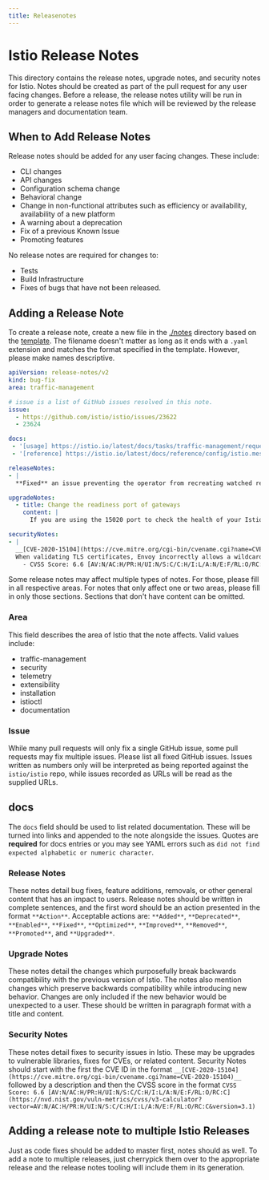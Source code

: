 ```yaml
---
title: Releasenotes
---
```


# Istio Release Notes

This directory contains the release notes, upgrade notes, and security notes for Istio.
Notes should be created as part of the pull request for any user facing changes. Before
a release, the release notes utility will be run in order to generate a release notes file
which will be reviewed by the release managers and documentation team.

## When to Add Release Notes

Release notes should be added for any user facing changes. These include:
* CLI changes
* API changes
* Configuration schema change
* Behavioral change
* Change in non-functional attributes such as efficiency or availability, availability of a new platform
* A warning about a deprecation
* Fix of a previous Known Issue
* Promoting features

No release notes are required for changes to:
* Tests
* Build Infrastructure
* Fixes of bugs that have not been released.

## Adding a Release Note

To create a release note, create a new file in the [./notes](https://github.com/istio/istio/blob/master/releasenotes/notes) directory based on
the [template](https://github.com/istio/istio/blob/master/releasenotes/template.yaml). The filename doesn't matter as long as it ends with a `.yaml`
extension and matches the format specified in the template. However, please make names descriptive.

```yaml
apiVersion: release-notes/v2
kind: bug-fix
area: traffic-management

# issue is a list of GitHub issues resolved in this note.
issue:
  - https://github.com/istio/istio/issues/23622
  - 23624

docs:
 - '[usage] https://istio.io/latest/docs/tasks/traffic-management/request-routing/'
 - '[reference] https://istio.io/latest/docs/reference/config/istio.mesh.v1alpha1/'

releaseNotes:
- |
  **Fixed** an issue preventing the operator from recreating watched resources if they are deleted

upgradeNotes:
  - title: Change the readiness port of gateways
    content: |
      If you are using the 15020 port to check the health of your Istio ingress gateway with your Kubernetes network load balancer, change the port from 15020 to 15021.

securityNotes:
- |
  __[CVE-2020-15104](https://cve.mitre.org/cgi-bin/cvename.cgi?name=CVE-2020-15104)__:
  When validating TLS certificates, Envoy incorrectly allows a wildcard DNS Subject Alternative Name to apply to multiple subdomains. For example, with a SAN of `*.example.com`, Envoy incorrectly allows `nested.subdomain.example.com`, when it should only allow `subdomain.example.com`.
    - CVSS Score: 6.6 [AV:N/AC:H/PR:H/UI:N/S:C/C:H/I:L/A:N/E:F/RL:O/RC:C](https://nvd.nist.gov/vuln-metrics/cvss/v3-calculator?vector=AV:N/AC:H/PR:H/UI:N/S:C/C:H/I:L/A:N/E:F/RL:O/RC:C&version=3.1)
```

Some release notes may affect multiple types of notes. For those, please fill in all respective areas. For notes that only affect one or two areas, please fill in only those sections. Sections that don't have content can be omitted.

### Area

This field describes the area of Istio that the note affects. Valid values include:
* traffic-management
* security
* telemetry
* extensibility
* installation
* istioctl
* documentation

### Issue

While many pull requests will only fix a single GitHub issue, some pull requests may fix multiple issues. Please list all fixed GitHub issues. Issues written as numbers only will be interpreted as being reported against the `istio/istio` repo, while issues recorded as URLs will be read as the supplied URLs.

## docs

The `docs` field should be used to list related documentation. These will be turned into links and appended to the note alongside the issues. Quotes are **required** for docs entries or you may see YAML errors such as `did not find expected alphabetic or numeric character`.

### Release Notes

These notes detail bug fixes, feature additions, removals, or other general content that has an impact to users. Release notes should be written in complete sentences, and the first word should be an action presented in the format `**Action**`. Acceptable actions are: `**Added**`, `**Deprecated**`, `**Enabled**`, `**Fixed**`, `**Optimized**`, `**Improved**`, `**Removed**`, `**Promoted**`, and `**Upgraded**`.

### Upgrade Notes

These notes detail the changes which purposefully break backwards compatibility with the previous version of Istio. The notes also mention changes which preserve backwards compatibility while introducing new behavior. Changes are only included if the new behavior would be unexpected to a user. These should be written in paragraph format with a title and content.

### Security Notes

These notes detail fixes to security issues in Istio. These may be upgrades to vulnerable libraries, fixes for CVEs, or related content. Security Notes should start with the first the CVE ID in the format `__[CVE-2020-15104](https://cve.mitre.org/cgi-bin/cvename.cgi?name=CVE-2020-15104)__` followed by a description and then the CVSS score in the format `CVSS Score: 6.6 [AV:N/AC:H/PR:H/UI:N/S:C/C:H/I:L/A:N/E:F/RL:O/RC:C](https://nvd.nist.gov/vuln-metrics/cvss/v3-calculator?vector=AV:N/AC:H/PR:H/UI:N/S:C/C:H/I:L/A:N/E:F/RL:O/RC:C&version=3.1)`

## Adding a release note to multiple Istio Releases

Just as code fixes should be added to master first, notes should as well. To add a note to multiple releases, just cherrypick them over to the appropriate release and the release notes tooling will include them in its generation.

